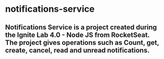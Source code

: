 # notifications-service

## Notifications Service is a project created during the Ignite Lab 4.0 - Node JS from RocketSeat. The project gives operations such as Count, get, create, cancel, read and unread notifications.
